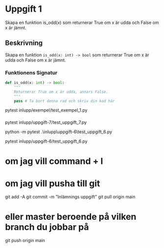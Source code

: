 # Uppgift 1

Skapa en funktion is_odd(x) som returnerar True om x är udda och False om x är jämnt.

## Beskrivning

Skapa en funktion `is_odd(x: int) -> bool` som returnerar True om x är udda och False om x är jämnt.

### Funktionens Signatur

```python
def is_odd(x: int) -> bool:
    """
    Returnerar True om x är udda, annars False.
    """
    pass # Ta bort denna rad och skriv din kod här
```

pytest inlupp/exempel/test_exempel_1.py 


 ### 
pytest inlupp/uppgift-7/test_uppgift_7.py

python -m pytest .\inlupp\uppgift-6\test_uppgift_6.py  

 pytest inlupp/uppgift-6/test_uppgift_6.py

 # om jag vill command + l

# om jag vill pusha till git 
 git add -A
git commit -m "Inlämnings uppgift"
git pull origin main
# eller master beroende på vilken branch du jobbar på
git push origin main
